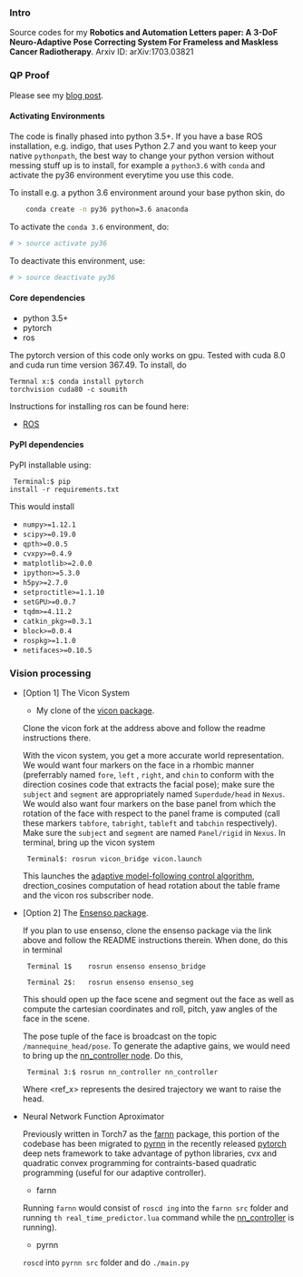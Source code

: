 ### Intro

Source codes for my **Robotics and Automation Letters paper: A 3-DoF Neuro-Adaptive Pose Correcting System For Frameless and Maskless Cancer Radiotherapy**.  Arxiv ID: arXiv:1703.03821

### QP Proof

Please see my [blog post](http://lakehanne.github.io/QP-Layer-MRAS).

#### Activating Environments 

The code is finally phased into python 3.5+. If you have a base ROS installation, e.g. indigo, that uses
 Python 2.7 and you want to keep your native `pythonpath`, the best way to change your python version 
 without messing stuff up is to install, for example a `python3.6` with `conda` and activate the py36 environment
 everytime you use this code.

To install e.g. a python 3.6 environment around your base python skin, do

```bash
	conda create -n py36 python=3.6 anaconda
```

To activate the `conda 3.6`  environment, do:

```bash
# > source activate py36
```

To deactivate this environment, use:

```bash
# > source deactivate py36
```
#### Core dependencies
- python 3.5+
- pytorch
- ros
	
The pytorch version of this code only works on gpu. Tested with cuda 8.0 and cuda run time version 367.49. 
To install, do		
	<pre class="terminal"><code>Termnal x:$ conda install pytorch torchvision cuda80 -c soumith </code></pre>

Instructions for installing ros can be found here:	
- [ROS](http://wiki.ros.org/indigo/Installation/Ubuntu)

#### PyPI dependencies 

PyPI installable using:
	<pre class="terminal"><code> Terminal:$	pip install -r requirements.txt </code></pre>

This would install 

- `numpy>=1.12.1`
- `scipy>=0.19.0`
- `qpth>=0.0.5`
- `cvxpy>=0.4.9`
- `matplotlib>=2.0.0`
- `ipython>=5.3.0`
- `h5py>=2.7.0`
- `setproctitle>=1.1.10`
- `setGPU>=0.0.7`
- `tqdm>=4.11.2`
- `catkin_pkg>=0.3.1`
- `block>=0.0.4`
- `rospkg>=1.1.0`
- `netifaces>=0.10.5`


### Vision processing

- [Option 1] The Vicon System
	- My clone of the [vicon package](https://github.com/lakehanne/superchicko/tree/indigo-devel/vicon).

	Clone the vicon fork at the address above and follow the readme instructions there. 

	With the vicon system, you get a more accurate world representation. We would want four markers on the face in a rhombic manner (preferrably named `fore`, `left` , `right`, and `chin` to conform with the direction cosines code that extracts the facial pose); make sure the `subject` and `segment` are appropriately named `Superdude/head` in `Nexus`. We would also want four markers on the base panel from which the rotation of the face with respect to the panel frame is computed (call these markers `tabfore`, `tabright`, `tableft` and `tabchin` respectively). Make sure the `subject` and `segment` are named `Panel/rigid` in `Nexus`. In terminal, bring up the vicon system
		
	<pre class="terminal"><code> Terminal$:	rosrun vicon_bridge vicon.launch</pre></code>

	This launches the [adaptive model-following control algorithm](/nn_controller), drection_cosines computation of head rotation about the table frame and the vicon ros subscriber node.
		
- [Option 2] The [Ensenso package](https://github.com/lakehanne/ensenso).

	If you plan to use ensenso, clone the ensenso package via the link above and follow the README instructions therein. When done, do this in terminal

	<pre class="terminal"><code> Terminal 1$	rosrun ensenso ensenso_bridge </pre></code>
	<pre class="terminal"><code> Terminal 2$:	rosrun ensenso ensenso_seg </pre></code>
	
	This should open up the face scene and segment out the face as well as compute the cartesian coordinates and roll, pitch, yaw angles of the face in the scene.

	The pose tuple of the face is broadcast on the topic `/mannequine_head/pose`. To generate the adaptive gains, we would need to bring up the [nn_controller node](/nn_controller). Do this,

	<pre class="terminal"><code> Terminal 3:$ rosrun nn_controller nn_controller <ref_z>  <ref_pitch> <ref_roll> </code></pre>

	Where <ref_x> represents the desired trajectory we want to raise the head.

- 	Neural Network Function Aproximator

	Previously written in Torch7 as the [farnn](/farnn) package, this portion of the codebase has been migrated to [pyrnn](/pyrnn) in the recently released [pytorch](pytorch) deep nets framework to take advantage of python libraries, cvx and quadratic convex programming for contraints-based quadratic programming (useful for our adaptive controller).

	- farnn

	Running `farnn` would consist of `roscd ing` into the `farnn src` folder and running `th real_time_predictor.lua` command while the [nn_controller](/nn_controller) is running).

	- pyrnn

	`roscd` into `pyrnn src` folder and do `./main.py`


